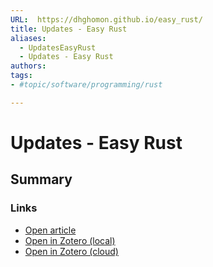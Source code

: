 ```yaml
---
URL:  https://dhghomon.github.io/easy_rust/
title: Updates - Easy Rust
aliases:
  - UpdatesEasyRust
  - Updates - Easy Rust
authors: 
tags: 
- #topic/software/programming/rust

---
```

# Updates - Easy Rust
## Summary


### Links
- [Open article](https://dhghomon.github.io/easy_rust/)
- [Open in Zotero (local)](zotero://select/library/items/EUJ5K7NI)
- [Open in Zotero (cloud)](http://zotero.org/users/8012208/items/EUJ5K7NI)